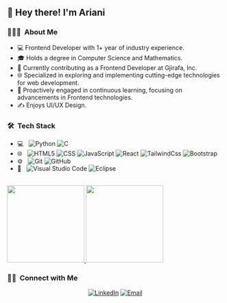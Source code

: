 <h2>👋 Hey there! I'm Ariani</h2>

<h3> 👨🏻‍💻 &nbsp;About Me </h3>

- 💻   Frontend Developer with 1+ year of industry experience.
- 🎓   Holds a degree in Computer Science and Mathematics.
- 💼   Currently contributing as a Frontend Developer at Gjirafa, Inc.
- 🌐   Specialized in exploring and implementing cutting-edge technologies for web development.
- 🚀   Proactively engaged in continuous learning, focusing on advancements in Frontend technologies.
- ✍️    Enjoys UI/UX Design.

<h3> 🛠 &nbsp;Tech Stack</h3>

- 💻 &nbsp;
  ![Python](https://img.shields.io/badge/-Python-333333?style=flat&logo=python)
  ![C](https://img.shields.io/badge/-C++-333333?style=flat&logo=C%2B%2B&logoColor=00599C)
- 🌐 &nbsp;
  ![HTML5](https://img.shields.io/badge/-HTML5-333333?style=flat&logo=HTML5)
  ![CSS](https://img.shields.io/badge/-CSS-333333?style=flat&logo=CSS3&logoColor=1572B6)
  ![JavaScript](https://img.shields.io/badge/-JavaScript-333333?style=flat&logo=javascript)
  ![React](https://img.shields.io/badge/-React-333333?style=flat&logo=react)
  ![TailwindCss](https://img.shields.io/badge/-CSS-333333?style=flat&logo=css3)
  ![Bootstrap](https://img.shields.io/badge/-Bootstrap-333333?style=flat&logo=bootstrap&logoColor=563D7C)
- ⚙️ &nbsp;
  ![Git](https://img.shields.io/badge/-Git-333333?style=flat&logo=git)
  ![GitHub](https://img.shields.io/badge/-GitHub-333333?style=flat&logo=github)
- 🔧 &nbsp;
  ![Visual Studio Code](https://img.shields.io/badge/-Visual%20Studio%20Code-333333?style=flat&logo=visual-studio-code&logoColor=007ACC)
  ![Eclipse](https://img.shields.io/badge/-Eclipse-333333?style=flat&logo=eclipse-ide&logoColor=2C2255)

<br/>

<a href="https://github.com/ariantershnjakuu">
  <img height="180em" src="https://github-readme-stats.vercel.app/api?username=ariantershnjakuu&theme=dark&show_icons=true" />
  <img height="180em" src="https://github-readme-stats.vercel.app/api/top-langs/?username=ariantershnjakuu&theme=dark&layout=compact" />
</a>

<br/>

<h3> 🤝🏻 &nbsp;Connect with Me </h3>

<p align="center">
<!-- <a href="https://www.adityavsingh.com/"><img alt="Website" src="https://img.shields.io/badge/Website-www.adityavsingh.com-blue?style=flat-square&logo=google-chrome"></a> -->
<a href="https://www.linkedin.com/in/arian-tershnjaku/"><img alt="LinkedIn" src="https://img.shields.io/badge/LinkedIn-Arian Tershnjaku-blue?style=flat-square&logo=linkedin"></a>
<!-- <a href="https://www.instagram.com/adityavs_/"><img alt="Instagram" src="https://img.shields.io/badge/Instagram-adityavs__-blue?style=flat-square&logo=instagram"></a> -->
<a href="mailto:ariantershnjaku@gmail.com"><img alt="Email" src="https://img.shields.io/badge/Email-ariantershnjaku@gmail.com-blue?style=flat-square&logo=gmail"></a>
</p>

